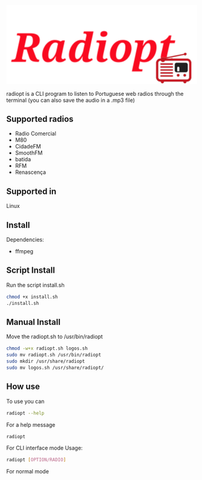 <p align="center">
  <img src=".github/radiopt.png" alt="Logo do radiopt">
</p>

radiopt is a CLI program to listen to Portuguese web radios through the terminal (you can also save the audio in a .mp3 file)

## Supported radios

* Radio Comercial
* M80
* CidadeFM
* SmoothFM
* batida
* RFM
* Renascença

## Supported in
Linux

## Install
Dependencies:

* ffmpeg

## Script Install
Run the script install.sh

```bash
chmod +x install.sh
./install.sh
```

## Manual Install
Move the radiopt.sh to /usr/bin/radiopt

```bash
chmod -w+x radiopt.sh logos.sh
sudo mv radiopt.sh /usr/bin/radiopt
sudo mkdir /usr/share/radiopt
sudo mv logos.sh /usr/share/radiopt/
```

## How use
To use you can
```bash
radiopt --help
```
For a help message
```bash
radiopt
```
For CLI interface mode
Usage:
```bash
radiopt [OPTION/RADIO]
```
For normal mode
